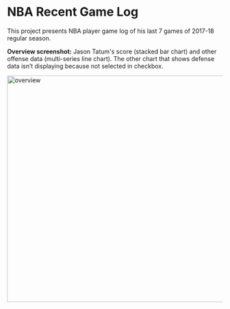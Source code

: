 # NBA Recent Game Log

This project presents NBA player game log of his last 7 games of 2017-18 regular season. 

**Overview screenshot:** Jason Tatum's score (stacked bar chart) and other offense data (multi-series line chart). The other chart that shows defense data isn’t displaying because not selected in checkbox.

<img width="529" alt="overview" src="https://user-images.githubusercontent.com/20265633/46183223-9d504800-c295-11e8-9107-a475326cad7e.png">
